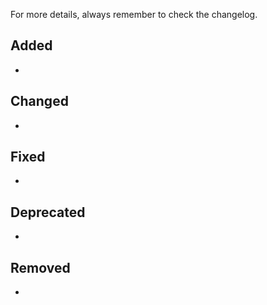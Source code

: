 <!-- Gives a resumed version of the changes -->

For more details, always remember to check the changelog.

## Added
*

## Changed
*

## Fixed
*

## Deprecated
*

## Removed
*
